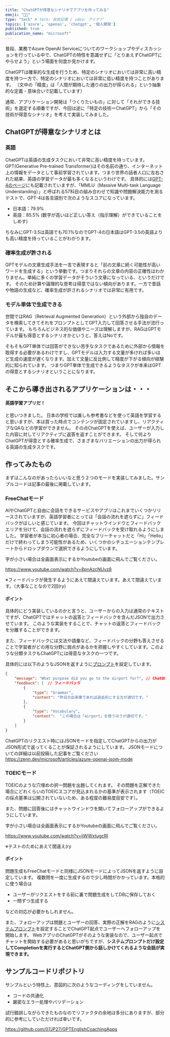 ```yaml
---
title: "ChatGPTが得意なシナリオでアプリを作ってみる"
emoji: "🧑‍🏫"
type: "tech" # tech: 技術記事 / idea: アイデア
topics: ['azure', 'openai', 'chatgpt', '個人開発']
published: true
publication_name: "microsoft"
---
```


普段、業務でAzure OpenAI Serviceについてのワークショップやディスカッションを行っている中で、ChatGPTの特性を意識せずに「とりあえずChatGPTにやらせよう」という場面を何度か見かけます。

ChatGPTは確率的な生成を行うため、特定のシナリオにおいては非常に高い精度を持つ一方で、特定のシナリオにおいては非常に低い精度を持つことがあります。
（文中の「精度」は「人間が期待した通りの出力が得られる」という抽象的な定義・意味合いで記載しています）

通常、アプリケーション開発は「つくりたいもの」に対して「それができる技術」を選定する順番ですが、今回は逆に「特定の技術＝ChatGPT」から「その技術が得意なシナリオ」を考えて実装してみました。

## ChatGPTが得意なシナリオとは
### 英語
ChatGPTは英語の生成タスクにおいて非常に高い精度を持っています。
GPT(Generative Pre-trained Transformer)はその名前の通り、インターネット上の情報をデータとして事前学習されています。つまり世界の話者人口に左右された結果、英語の学習データが最も多くなるというわけです。
具体的には[GPT-4のページ](https://openai.com/index/gpt-4-research)にも記載されていますが、「MMLU（Massive Multi-task Language Understanding）」と呼ばれる57科目の組み合わせで知識や問題解決能力を測るテストで、GPT-4は各言語別で次のようなスコアになっています。

- 日本語：79.9%
- 英語：85.5%
(数字が高いほど正しい答え（指示理解）ができていることをしめす)

ちなみにGPT-3.5は英語でも70.1%なのでGPT-4の日本語はGPT-3.5の英語よりも高い精度を持っていることがわかります。

### 確率生成が許される
GPTモデルの文章生成手法を一言で表現すると「前の文章に続く可能性が高いワードを生成する」という挙動です。つまりそれらの文章の内容の正確性はわかりません。単純に多くの学習データがそういう文章になっている、というだけです。
そのため計算や論理的な思考は得意ではない傾向があります。一方で昔話や物語の生成など、確率生成が許されるシナリオでは非常に有用です。

### モデル単体で生成できる
世間ではRAG（Retrieval Augmented Generation）という外部から独自のデータを検索してきてそれをプロンプトとしてGPT入力して回答させる手法が流行っています。
もちろんビジネス的な価値やニーズは理解しますが、RAGはGPTモデルが最も得意とするシナリオかというと、答えはNoです。

そもそもGPT単体では回答ができない苦手なタスクであるために外部から情報を取得する必要があるわけですし、GPTモデルは入力する文量が多ければ多いほど生成の速度が遅くなります。加えて文量に反比例して精度が下がる傾向が経験的に知られています。
つまりGPT単体で生成できるようなタスクが本来はGPTの得意とするシナリオということになります。

## そこから導き出されるアプリケーションは・・・
#### 英語学習アプリだ！
と思いつきました。
日本の学校では誰しも参考書などを使って英語を学習すると思いますが、本は買った時点でコンテンツが固定されていますし、リアクティブなQAなどの学習ができません。
その点ChatGPTを使えば、ユーザーが入力した内容に対してリアクティブに返答を返すことができます。
そして何よりChatGPTが得意とする確率生成で、さまざまなバリエーションの出力が得られる英語の生成タスクです。


## 作ってみたもの
まずはこんなのがあったらいいなと思う２つのモードを実装してみました。サンプルコードは記事の最後に掲載しています。

### FreeChatモード
AIやChatGPTと自由に会話をできるサービスやアプリはこれまでいくつかリリースされていますが、英語学習者にとっては「会話の流れを遮らずに」フィードバックがほしいと感じています。
今回はチャットウインドウとフィードバックエリアを分けて、会話の流れを遮らずにフィードバックを受け取れるようにしました。
学習者が本当に初心者の場合、完全なフリーチャットだと「Hi」「Hello」だけで終わってしまう可能性があるため、いくつかのシチュエーションテンプレートからドロップダウンで選択できるようにしています。

字が小さい場合は全画面表示にするかYoutubeの画面に飛んでご覧ください。

https://www.youtube.com/watch?v=8pnAzcNUvz8

※フィードバックが発生するようにあえて間違えています。あえて間違えています。（大事なことなので2回(ry)

#### ポイント
具体的にどう実装しているのかと言うと、ユーザーからの入力は通常のテキストですが、ChatGPTではチャットの返答とフィードバックを含んだJSONで出力させています。
このような実装をすることで、チャットの返答とフィードバックを分離することができます。

また、フィードバックには文法や語彙など、フィードバックの分野も答えさせることで学習者がどの用な分野に弱点があるかを把握しやすくしています。このような分類タスクもChatGPTには得意なタスクの一つです。

具体的には以下のようなJSONを返すように[プロンプト](https://github.com/07JP27/GPTEnglishCoachingApp/blob/d38850b7fcd7cbd2cb4bf81cd7da36193a5186b3/GPTEnglishCoachingApp/Constants/FreeChatPrompt.cs#L3)を設定しています。
```json
{
    "message": "What purpose did you go to the airport for?", // ChatGPTから会話の返答
    "feedback": [　// フィードバック
        {
            "type": "Grammar",
            "content": "昨日の出来事であれば過去形にする方が適切です。"
        },
        {
            "type": "Vocabulary",
            "content":  "この場合は「airport」を使うほうが適切です。"
        }
    ]
}
```

ChatGPTのリクエスト時にはJSONモードを指定してChatGPTからの出力がJSON形式で返ってくることが保証されるようにしています。
JSONモードについての詳細は以前投稿した記事をご覧ください
https://zenn.dev/microsoft/articles/azure-openai-jsom-mode


### TOEICモード
TOEICのような穴埋めの択一問題を出題してくれます。
その問題を正解できた場合にどれくらいのTOEICスコアが見込まれるかの基準が表示されます（TOEICの採点基準は公開されていないため、ある程度の難易度目安です）。

また、問題に回答後にはチャットウインドウを開いてフォローアップができるようにしています。

字が小さい場合は全画面表示にするかYoutubeの画面に飛んでご覧ください。

https://www.youtube.com/watch?v=ijWWxtugcRI

※テストのためにあえて間違え(ry

#### ポイント
問題生成もFreeChatモードと同様にJSONモードによってJSONを返すように設定しています。
複数問を一度に生成するので少し時間がかかっています。本格的に使う場合は

- ユーザーがリクエストをする前に裏で問題生成をしてDBに保存しておく
- 一問ずつ生成する

などの対応が必要かもしれません。

また、フォローアップは問題とユーザーの回答、実際の正解をRAGのように[システムプロンプト](https://github.com/07JP27/GPTEnglishCoachingApp/blob/d38850b7fcd7cbd2cb4bf81cd7da36193a5186b3/GPTEnglishCoachingApp/Constants/ToeicPrompt.cs#L50)を設定することでChatGPT起点でユーザーへフォローアップを開始します。
WebアプリのChatGPTがそのような実装なので、ユーザー起点でチャットを開始する必要があると思いがちですが、**システムプロンプトだけ設定してCompletionを実行するとChatGPT側から話しかけてくれるような会話が実現できます。**


## サンプルコードリポジトリ
サンプルという特性上、意図的に次のようなコーディングをしていません。
- コードの共通化
- 厳密なエラー処理やバリデーション

試行錯誤しながらできたものなのでリファクタの余地は多分にありますが、部分的に参考にしていただければ幸いです。

https://github.com/07JP27/GPTEnglishCoachingApps